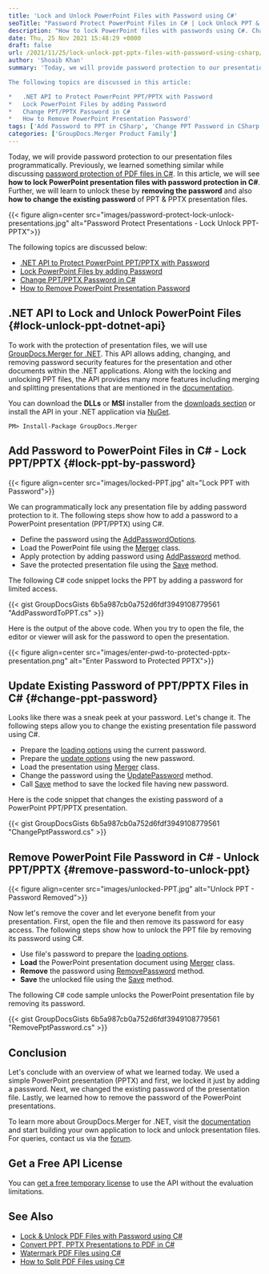 ```yaml
---
title: 'Lock and Unlock PowerPoint Files with Password using C#'
seoTitle: "Password Protect PowerPoint Files in C# | Lock Unlock PPT & PPTX"
description: "How to lock PowerPoint files with passwords using C#. Change the existing password and remove it to unlock the PPT/PPTX files using the .NET API."
date: Thu, 25 Nov 2021 15:48:29 +0000
draft: false
url: /2021/11/25/lock-unlock-ppt-pptx-files-with-password-using-csharp/
author: 'Shoaib Khan'
summary: 'Today, we will provide password protection to our presentation files programmatically. In this article, we will see **how to lock **PowerPoint presentation files** with password protection in C#**. Further, we will learn to unlock these by **removing the password** and also **how to change the existing password** of PPT & PPTX presentation files.

The following topics are discussed in this article:

*   .NET API to Protect PowerPoint PPT/PPTX with Password
*   Lock PowerPoint Files by adding Password
*   Change PPT/PPTX Password in C#
*   How to Remove PowerPoint Presentation Password'
tags: ['Add Password to PPT in CSharp', 'Change PPT Password in CSharp', 'Lock PPT in CSharp', 'Remove Password in CSharp', 'Unlock Files in CSharp']
categories: ['GroupDocs.Merger Product Family']
---
```


Today, we will provide password protection to our presentation files programmatically. Previously, we learned something similar while discussing [password protection of PDF files in C#][1]. In this article, we will see **how to lock **PowerPoint presentation files** with password protection in C#**. Further, we will learn to unlock these by **removing the password** and also **how to change the existing password** of PPT & PPTX presentation files.



{{< figure align=center src="images/password-protect-lock-unlock-presentations.jpg" alt="Password Protect Presentations - Lock Unlock PPT-PPTX">}}


The following topics are discussed below:

*   [.NET API to Protect PowerPoint PPT/PPTX with Password][2]
*   [Lock PowerPoint Files by adding Password][3]
*   [Change PPT/PPTX Password in C#][4]
*   [How to Remove PowerPoint Presentation Password][5]

## .NET API to Lock and Unlock PowerPoint Files {#lock-unlock-ppt-dotnet-api}

To work with the protection of presentation files, we will use [GroupDocs.Merger for .NET][6]. This API allows adding, changing, and removing password security features for the presentation and other documents within the .NET applications. Along with the locking and unlocking PPT files, the API provides many more features including merging and splitting presentations that are mentioned in the [documentation][7].

You can download the **DLLs** or **MSI** installer from the [downloads section][8] or install the API in your .NET application via [NuGet][9].

```
PM> Install-Package GroupDocs.Merger
```

## Add Password to PowerPoint Files in C# - Lock PPT/PPTX {#lock-ppt-by-password}



{{< figure align=center src="images/locked-PPT.jpg" alt="Lock PPT with Password">}}


We can programmatically lock any presentation file by adding password protection to it. The following steps show how to add a password to a PowerPoint presentation (PPT/PPTX) using C#.

*   Define the password using the [AddPasswordOptions][10].
*   Load the PowerPoint file using the [Merger][11] class.
*   Apply protection by adding password using [AddPassword][12] method.
*   Save the protected presentation file using the [Save][13] method.

The following C# code snippet locks the PPT by adding a password for limited access.

{{< gist GroupDocsGists 6b5a987cb0a752d6fdf3949108779561 "AddPasswordToPPT.cs" >}}

Here is the output of the above code. When you try to open the file, the editor or viewer will ask for the password to open the presentation.



{{< figure align=center src="images/enter-pwd-to-protected-pptx-presentation.png" alt="Enter Password to Protected PPTX">}}


## Update Existing Password of PPT/PPTX Files in C# {#change-ppt-password}

Looks like there was a sneak peek at your password. Let's change it. The following steps allow you to change the existing presentation file password using C#.

*   Prepare the [loading options][14] using the current password.
*   Prepare the [update options][15] using the new password.
*   Load the presentation using [Merger][16] class.
*   Change the password using the [UpdatePassword][17] method.
*   Call [Save][18] method to save the locked file having new password.

Here is the code snippet that changes the existing password of a PowerPoint PPT/PPTX presentation.

{{< gist GroupDocsGists 6b5a987cb0a752d6fdf3949108779561 "ChangePptPassword.cs" >}}

## Remove PowerPoint File Password in C# - Unlock PPT/PPTX {#remove-password-to-unlock-ppt}



{{< figure align=center src="images/unlocked-PPT.jpg" alt="Unlock PPT - Password Removed">}}


Now let's remove the cover and let everyone benefit from your presentation. First, open the file and then remove its password for easy access. The following steps show how to unlock the PPT file by removing its password using C#.

*   Use file's password to prepare the [loading options][19].
*   **Load** the PowerPoint presentation document using [Merger][20] class.
*   **Remove** the password using [RemovePassword][21] method.
*   **Save** the unlocked file using the [Save][22] method.

The following C# code sample unlocks the PowerPoint presentation file by removing its password.

{{< gist GroupDocsGists 6b5a987cb0a752d6fdf3949108779561 "RemovePptPassword.cs" >}}

## Conclusion

Let's conclude with an overview of what we learned today. We used a simple PowerPoint presentation (PPTX) and first, we locked it just by adding a password. Next, we changed the existing password of the presentation file. Lastly, we learned how to remove the password of the PowerPoint presentations.

To learn more about GroupDocs.Merger for .NET, visit the [documentation][23] and start building your own application to lock and unlock presentation files. For queries, contact us via the [forum][24].

## Get a Free API License

You can [get a free temporary license][25] to use the API without the evaluation limitations.

## See Also

*   [Lock & Unlock PDF Files with Password using C#][26]
*   [Convert PPT, PPTX Presentations to PDF in C#][27]
*   [Watermark PDF Files using C#][28]
*   [How to Split PDF Files using C#][29]







[1]: https://blog.groupdocs.com/2021/11/17/lock-unlock-pdf-files-with-password-using-csharp/
[2]: #lock-unlock-ppt-dotnet-api
[3]: #lock-ppt-by-password
[4]: #change-ppt-password
[5]: #remove-password-to-unlock-ppt
[6]: https://products.groupdocs.com/merger/net/
[7]: https://docs.groupdocs.com/merger/net/
[8]: https://downloads.groupdocs.com/merger
[9]: https://www.nuget.org/packages/groupdocs.merger
[10]: https://apireference.groupdocs.com/merger/net/groupdocs.merger.domain.options/addpasswordoptions
[11]: https://apireference.groupdocs.com/merger/net/groupdocs.merger/merger
[12]: https://apireference.groupdocs.com/merger/net/groupdocs.merger/merger/methods/addpassword
[13]: https://apireference.groupdocs.com/merger/net/groupdocs.merger/merger/methods/save/index
[14]: https://apireference.groupdocs.com/merger/net/groupdocs.merger.domain.options/loadoptions
[15]: https://apireference.groupdocs.com/merger/net/groupdocs.merger.domain.options/updatepasswordoptions
[16]: https://apireference.groupdocs.com/merger/net/groupdocs.merger/merger
[17]: https://apireference.groupdocs.com/merger/net/groupdocs.merger/merger/methods/updatepassword
[18]: https://apireference.groupdocs.com/merger/net/groupdocs.merger/merger/methods/save/index
[19]: https://apireference.groupdocs.com/merger/net/groupdocs.merger.domain.options/loadoptions
[20]: https://apireference.groupdocs.com/merger/net/groupdocs.merger/merger
[21]: https://apireference.groupdocs.com/merger/net/groupdocs.merger/merger/methods/removepassword
[22]: https://apireference.groupdocs.com/merger/net/groupdocs.merger/merger/methods/save/index
[23]: https://docs.groupdocs.com/merger
[24]: https://forum.groupdocs.com/
[25]: https://purchase.groupdocs.com/temporary-license
[26]: https://blog.groupdocs.com/2021/11/17/lock-unlock-pdf-files-with-password-using-csharp/
[27]: https://blog.groupdocs.com/2020/03/05/convert-presentations-pptx-ppt-to-pdf-in-csharp/
[28]: https://blog.groupdocs.com/2021/07/27/watermark-pdf-files-using-csharp/
[29]: https://blog.groupdocs.com/2021/10/11/split-pdf-files-in-csharp/


